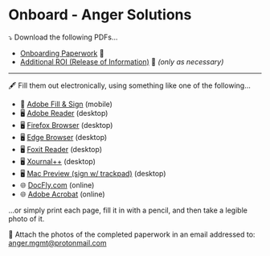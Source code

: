 # Onboard - Anger Solutions
⤵️ Download the following PDFs...
* [Onboarding Paperwork](https://github.com/AngerSolutions/angersolutions.github.io/raw/main/onboard/Onboarding-AngerSolutions.pdf) 📄
* [Additional ROI (Release of Information)](https://github.com/AngerSolutions/angersolutions.github.io/raw/main/onboard/ROI-AngerSolutions.pdf) 📄 _(only as necessary)_

---

🖋️ Fill them out electronically, using something like one of the following...
* 📱 [Adobe Fill & Sign](https://www.adobe.com/acrobat/mobile/fill-sign-pdfs.html) (mobile)
* 🖥️ [Adobe Reader](https://get.adobe.com/reader) (desktop)
* 🖥️ [Firefox Browser](https://www.mozilla.org/en-US/firefox/new) (desktop)
* 🖥️ [Edge Browser](https://www.microsoft.com/edge) (desktop)
* 🖥️ [Foxit Reader](https://www.foxitsoftware.com/pdf-reader) (desktop)
* 🖥️ [Xournal++](https://xournalpp.github.io/) (desktop)
* 🖥️ [Mac Preview (sign w/ trackpad)](https://support.apple.com/guide/preview/welcome/mac) (desktop)
* 🌐 [DocFly.com](https://www.docfly.com/sign-pdf) (online)
* 🌐 [Adobe Acrobat](https://www.adobe.com/acrobat/online/sign-pdf.html) (online)

...or simply print each page, fill it in with a pencil, and then take a legible photo of it.

📨 Attach the photos of the completed paperwork in an email addressed to: <anger.mgmt@protonmail.com>
